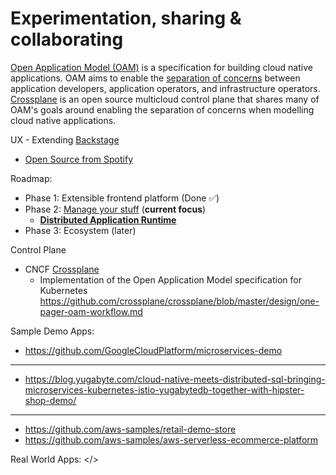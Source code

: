 # Experimentation, sharing & collaborating

[Open Application Model (OAM)](https://github.com/oam-dev/spec) is a specification for building cloud native applications. OAM aims to enable the [separation of concerns](https://github.com/oam-dev/spec/blob/d16d5add/introduction.md) between application developers, application operators, and infrastructure operators. [Crossplane](https://crossplane.io/) is an open source multicloud control plane that shares many of OAM's goals around enabling the separation of concerns when modelling cloud native applications.
  
UX - Extending [Backstage](https://backstage.io/)
* [Open Source from Spotify](https://labs.spotify.com/2020/04/21/how-we-use-backstage-at-spotify/)

Roadmap:
  * Phase 1: Extensible frontend platform (Done ✅) 
  * Phase 2: [Manage your stuff](https://backstage.io/blog/2020/05/22/phase-2-service-catalog) (**current focus**)
    * [**Distributed Application Runtime**](https://dapr.io/)
  * Phase 3: Ecosystem (later)

Control Plane  
* CNCF [Crossplane](https://github.com/crossplane/crossplane)
  * Implementation of the Open Application Model specification for Kubernetes https://github.com/crossplane/crossplane/blob/master/design/one-pager-oam-workflow.md
       
Sample Demo Apps:  
  * https://github.com/GoogleCloudPlatform/microservices-demo
 ---
 * https://blog.yugabyte.com/cloud-native-meets-distributed-sql-bringing-microservices-kubernetes-istio-yugabytedb-together-with-hipster-shop-demo/
 ---  
  * https://github.com/aws-samples/retail-demo-store
  * https://github.com/aws-samples/aws-serverless-ecommerce-platform
 
Real World Apps:
</>
